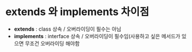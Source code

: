 # extends 와 implements 차이점
- **extends** : class 상속 / 오버라이딩이 필수는 아님
- **implements** : interface 상속 / 오버라이딩이 필수임(사용하고 싶은 메서드가 있으면 무조건 오버라이딩 해야함
